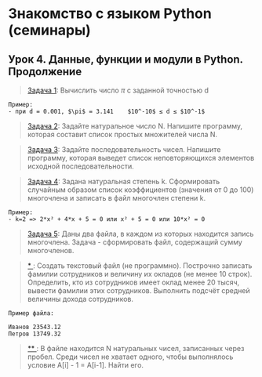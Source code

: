 # Знакомство с языком Python (семинары)
## Урок 4. Данные, функции и модули в Python. Продолжение

> [Задача 1](https://github.com/XYI7I/GeekBrains/tree/main/Geek/PythonStart/lesson4/task1/main.py): Вычислить число $\pi$ c заданной точностью d 

    Пример:
    - при d = 0.001, $\pi$ = 3.141    $10^-10$ ≤ d ≤ $10^-1$
    
> [Задача 2](https://github.com/XYI7I/GeekBrains/tree/main/Geek/PythonStart/lesson4/task2/main.py): Задайте натуральное число N. Напишите программу, которая составит список простых множителей числа N.
    
> [Задача 3](https://github.com/XYI7I/GeekBrains/tree/main/Geek/PythonStart/lesson4/task3/main.py): Задайте последовательность чисел. Напишите программу, которая выведет список неповторяющихся элементов исходной последовательности.

> [Задача 4](https://github.com/XYI7I/GeekBrains/tree/main/Geek/PythonStart/lesson4/task4/main.py): Задана натуральная степень k. Сформировать случайным образом список коэффициентов (значения от 0 до 100) многочлена и записать в файл многочлен степени k.
 
    Пример:
    - k=2 => 2*x² + 4*x + 5 = 0 или x² + 5 = 0 или 10*x² = 0

> [Задача 5](https://github.com/XYI7I/GeekBrains/tree/main/Geek/PythonStart/lesson4/task5/main.py): Даны два файла, в каждом из которых находится запись многочлена. Задача - сформировать файл, содержащий сумму многочленов.

> [* ](https://github.com/XYI7I/GeekBrains/tree/main/Geek/PythonStart/lesson4/task6/main.py): Создать текстовый файл (не программно). Построчно записать фамилии сотрудников и величину их окладов (не менее 10 строк). Определить, кто из сотрудников имеет оклад менее 20 тысяч, вывести фамилии этих сотрудников. Выполнить подсчёт средней величины дохода сотрудников.

    Пример файла:
    
    Иванов 23543.12
    Петров 13749.32

> [** ](https://github.com/XYI7I/GeekBrains/tree/main/Geek/PythonStart/lesson4/task7/main.py): В файле находится N натуральных чисел, записанных через пробел. Среди чисел не хватает одного, чтобы выполнялось условие A[i] - 1 = A[i-1]. Найти его.